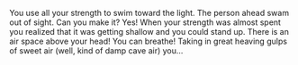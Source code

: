 You use all your strength to swim toward the light. The person ahead swam out of sight. Can you make it?
Yes! When your strength was almost spent you realized that it was getting shallow and you could stand up.
There is an air space above your head! You can breathe!
Taking in great heaving gulps of sweet air (well, kind of damp cave air) you...
